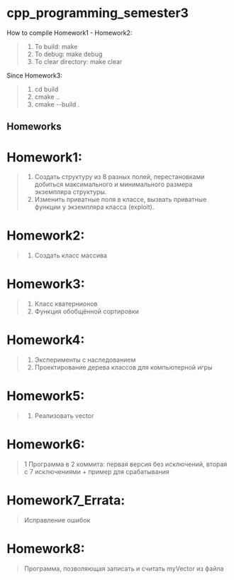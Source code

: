 # cpp_programming_semester3

How to compile Homework1 - Homework2:
>1. To build: make
>2. To debug: make debug
>3. To clear directory: make clear

Since Homework3:
>1. cd build
>2. cmake ..
>3. cmake --build .

## Homeworks
 # Homework1:
 >1. Создать структуру из 8 разных полей, перестановками добиться максимального и минимального размера экземпляра структуры.
 >2. Изменить приватные поля в классе, вызвать приватные функции у экземпляра класса (exploit).

 # Homework2:
 >1. Создать класс массива

 # Homework3:
 >1. Класс кватернионов
 >2. Функция обобщённой сортировки
 
 # Homework4:
 >1. Эксперименты с наследованием
 >2. Проектирование дерева классов для компьютерной игры

# Homework5:
>1. Реализовать vector<T>

# Homework6:
>1 Программа в 2 коммита: первая версия без исключений, вторая с 7 исключениями + пример для срабатывания

# Homework7_Errata:
> Исправление ошибок

# Homework8:
> Программа, позволяющая записать и считать myVector<T> из файла